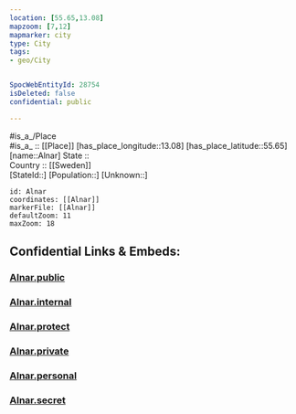 ```yaml
---
location: [55.65,13.08] 
mapzoom: [7,12] 
mapmarker: city 
type: City
tags:
- geo/City


SpocWebEntityId: 28754
isDeleted: false
confidential: public

---
```

#is_a_/Place  
#is_a_ :: [[Place]] 
[has_place_longitude::13.08] 
[has_place_latitude::55.65] 
[name::Alnar] 
State ::  
Country :: [[Sweden]]  
[StateId::] 
[Population::] 
[Unknown::] 


```leaflet
id: Alnar
coordinates: [[Alnar]] 
markerFile: [[Alnar]] 
defaultZoom: 11 
maxZoom: 18
```


## Confidential Links & Embeds: 

### [Alnar.public](/_public/\Earth\Continent\Europe\Europe~North\Sweden\Provinces~Sweden\Skåne\CityAlnar.public.md) 

### [Alnar.internal](/_internal/\Earth\Continent\Europe\Europe~North\Sweden\Provinces~Sweden\Skåne\CityAlnar.internal.md) 

### [Alnar.protect](/_protect/\Earth\Continent\Europe\Europe~North\Sweden\Provinces~Sweden\Skåne\CityAlnar.protect.md) 

### [Alnar.private](/_private/\Earth\Continent\Europe\Europe~North\Sweden\Provinces~Sweden\Skåne\CityAlnar.private.md) 

### [Alnar.personal](/_personal/\Earth\Continent\Europe\Europe~North\Sweden\Provinces~Sweden\Skåne\CityAlnar.personal.md) 

### [Alnar.secret](/_secret/\Earth\Continent\Europe\Europe~North\Sweden\Provinces~Sweden\Skåne\CityAlnar.secret.md)

